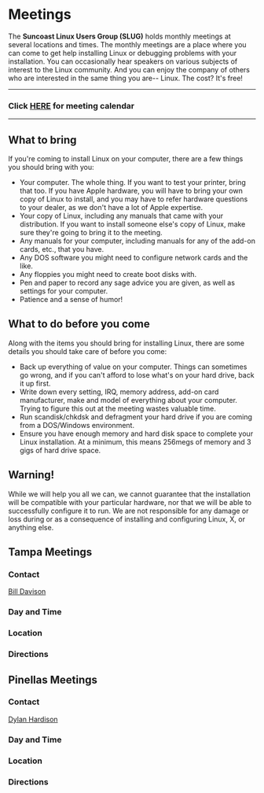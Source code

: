 <a name="top"></a>
# Meetings


The **Suncoast Linux Users Group (SLUG)** holds monthly meetings at
several locations and times. The monthly meetings are a place where you
can come to get help installing Linux or debugging problems with your
installation. You can occasionally hear speakers on various subjects of
interest to the Linux community. And you can enjoy the company of others
who are interested in the same thing you are-- Linux. The cost? It's
free!

---

### Click [HERE][calendar] for meeting calendar

---


<a name="to-bring"></a>
## What to bring

If you're coming to install Linux on your computer, there are a few
things you should bring with you:

- Your computer. The whole thing. If you want to test your printer,
  bring that too. If you have Apple hardware, you will have to bring
  your own copy of Linux to install, and you may have to refer
  hardware questions to your dealer, as we don't have a lot of Apple
  expertise.
- Your copy of Linux, including any manuals that came with your
  distribution. If you want to install someone else's copy of Linux,
  make sure they're going to bring it to the meeting.
- Any manuals for your computer, including manuals for any of the
  add-on cards, etc., that you have.
- Any DOS software you might need to configure network cards and the
  like.
- Any floppies you might need to create boot disks with.
- Pen and paper to record any sage advice you are given, as well as
  settings for your computer.
- Patience and a sense of humor!


<a name="to-do"></a>
## What to do before you come

Along with the items you should bring for installing Linux, there are
some details you should take care of before you come:

- Back up everything of value on your computer. Things can sometimes
  go wrong, and if you can't afford to lose what's on your hard drive,
  back it up first.
- Write down every setting, IRQ, memory address, add-on card
  manufacturer, make and model of everything about your computer.
  Trying to figure this out at the meeting wastes valuable time.
- Run scandisk/chkdsk and defragment your hard drive if you are coming
  from a DOS/Windows environment.
- Ensure you have enough memory and hard disk space to complete your
  Linux installation. At a minimum, this means 256megs of memory and 3
  gigs of hard drive space.


<a name="warning"></a>
## Warning!

While we will help you all we can, we cannot guarantee that the
installation will be compatible with your particular hardware, nor that
we will be able to successfully configure it to run. We are not
responsible for any damage or loss during or as a consequence of
installing and configuring Linux, X, or anything else.


<a name="tampa"></a>
## Tampa Meetings

### Contact

[Bill Davison][mail-bill-davison]

### Day and Time


### Location


### Directions


<a name="pinellas"></a>
## Pinellas Meetings

### Contact

[Dylan Hardison][mail-dylan-hardison]

### Day and Time


### Location


### Directions


[calendar]: /page/calendar.html
[mail-bill-davison]: mailto:skkonn@gmail.com
[mail-dylan-hardison]: mailto:
